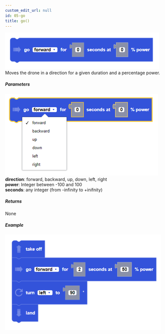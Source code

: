 ```yaml
---
custom_edit_url: null
id: 05-go
title: go()
---
```


![go for seconds block image](go_for_seconds_at_power.PNG)
Moves the drone in a direction for a given duration and a percentage power.

##### Parameters
![go for seconds block image](go_at_power_params.PNG)
**direction**: forward, backward, up, down, left, right <br /> 
**power**: Integer between -100 and 100 <br /> 
**seconds**: any integer (from -infinity to +inifnity)

##### Returns

None

##### Example

![go at power example](go_at_power_example.PNG)

